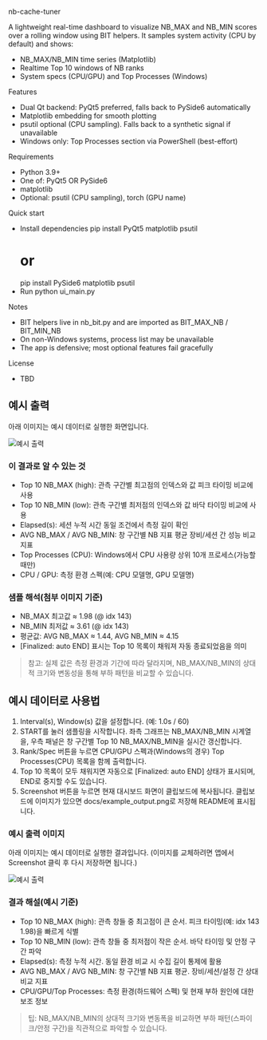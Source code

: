 ﻿nb-cache-tuner

A lightweight real-time dashboard to visualize NB_MAX and NB_MIN scores over a rolling window using BIT helpers. It samples system activity (CPU by default) and shows:
- NB_MAX/NB_MIN time series (Matplotlib)
- Realtime Top 10 windows of NB ranks
- System specs (CPU/GPU) and Top Processes (Windows)

Features
- Dual Qt backend: PyQt5 preferred, falls back to PySide6 automatically
- Matplotlib embedding for smooth plotting
- psutil optional (CPU sampling). Falls back to a synthetic signal if unavailable
- Windows only: Top Processes section via PowerShell (best-effort)

Requirements
- Python 3.9+
- One of: PyQt5 OR PySide6
- matplotlib
- Optional: psutil (CPU sampling), torch (GPU name)

Quick start
- Install dependencies
  pip install PyQt5 matplotlib psutil
  # or
  pip install PySide6 matplotlib psutil
- Run
  python ui_main.py

Notes
- BIT helpers live in nb_bit.py and are imported as BIT_MAX_NB / BIT_MIN_NB
- On non-Windows systems, process list may be unavailable
- The app is defensive; most optional features fail gracefully

License
- TBD

## 예시 출력
아래 이미지는 예시 데이터로 실행한 화면입니다.

![예시 출력](docs/example_output.png)

### 이 결과로 알 수 있는 것
- Top 10 NB_MAX (high): 관측 구간별 최고점의 인덱스와 값  피크 타이밍 비교에 사용
- Top 10 NB_MIN (low): 관측 구간별 최저점의 인덱스와 값  바닥 타이밍 비교에 사용
- Elapsed(s): 세션 누적 시간  동일 조건에서 측정 길이 확인
- AVG NB_MAX / AVG NB_MIN: 창 구간별 NB 지표 평균  장비/세션 간 성능 비교 지표
- Top Processes (CPU): Windows에서 CPU 사용량 상위 10개 프로세스(가능할 때만)
- CPU / GPU: 측정 환경 스펙(예: CPU 모델명, GPU 모델명)

### 샘플 해석(첨부 이미지 기준)
- NB_MAX 최고값 ≈ 1.98 (@ idx 143)
- NB_MIN 최저값 ≈ 3.61 (@ idx 143)
- 평균값: AVG NB_MAX ≈ 1.44, AVG NB_MIN ≈ 4.15
- [Finalized: auto END] 표시는 Top 10 목록이 채워져 자동 종료되었음을 의미

> 참고: 실제 값은 측정 환경과 기간에 따라 달라지며, NB_MAX/NB_MIN의 상대적 크기와 변동성을 통해 부하 패턴을 비교할 수 있습니다.

## 예시 데이터로 사용법
1) Interval(s), Window(s) 값을 설정합니다. (예: 1.0s / 60)
2) START를 눌러 샘플링을 시작합니다. 좌측 그래프는 NB_MAX/NB_MIN 시계열을, 우측 패널은 창 구간별 Top 10 NB_MAX/NB_MIN을 실시간 갱신합니다.
3) Rank/Spec 버튼을 누르면 CPU/GPU 스펙과(Windows의 경우) Top Processes(CPU) 목록을 함께 출력합니다.
4) Top 10 목록이 모두 채워지면 자동으로 [Finalized: auto END] 상태가 표시되며, END로 중지할 수도 있습니다.
5) Screenshot 버튼을 누르면 현재 대시보드 화면이 클립보드에 복사됩니다. 클립보드에 이미지가 있으면 docs/example_output.png로 저장해 README에 표시됩니다.

### 예시 출력 이미지
아래 이미지는 예시 데이터로 실행한 결과입니다. (이미지를 교체하려면 앱에서 Screenshot 클릭 후 다시 저장하면 됩니다.)

![예시 출력](docs/example_output.png)

### 결과 해설(예시 기준)
- Top 10 NB_MAX (high): 관측 창들 중 최고점이 큰 순서. 피크 타이밍(예: idx 143  1.98)을 빠르게 식별
- Top 10 NB_MIN (low): 관측 창들 중 최저점이 작은 순서. 바닥 타이밍 및 안정 구간 파악
- Elapsed(s): 측정 누적 시간. 동일 환경 비교 시 수집 길이 통제에 활용
- AVG NB_MAX / AVG NB_MIN: 창 구간별 NB 지표 평균. 장비/세션/설정 간 상대 비교 지표
- CPU/GPU/Top Processes: 측정 환경(하드웨어 스펙) 및 현재 부하 원인에 대한 보조 정보

> 팁: NB_MAX/NB_MIN의 상대적 크기와 변동폭을 비교하면 부하 패턴(스파이크/안정 구간)을 직관적으로 파악할 수 있습니다.
